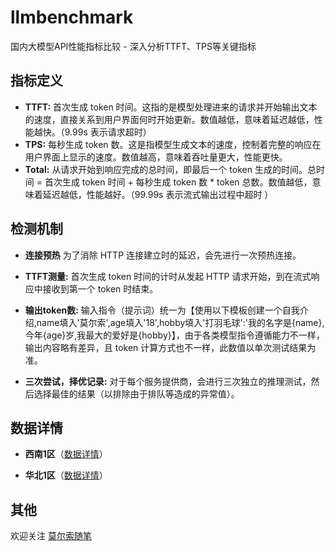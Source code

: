 # llmbenchmark
国内大模型API性能指标比较 - 深入分析TTFT、TPS等关键指标

## 指标定义

- **TTFT:** 首次生成 token 时间。这指的是模型处理进来的请求并开始输出文本的速度，直接关系到用户界面何时开始更新。数值越低，意味着延迟越低，性能越快。（9.99s 表示请求超时）
- **TPS:** 每秒生成 token 数。这是指模型生成文本的速度，控制着完整的响应在用户界面上显示的速度。数值越高，意味着吞吐量更大，性能更快。
- **Total:** 从请求开始到响应完成的总时间，即最后一个 token 生成的时间。总时间 = 首次生成 token 时间 + 每秒生成 token 数 * token 总数。数值越低，意味着延迟越低，性能越好。（99.99s 表示流式输出过程中超时 ）

## 检测机制

- **连接预热** 为了消除 HTTP 连接建立时的延迟，会先进行一次预热连接。

- **TTFT测量:** 首次生成 token 时间的计时从发起 HTTP 请求开始，到在流式响应中接收到第一个 token 时结束。

- **输出token数:** 输入指令（提示词）统一为【使用以下模板创建一个自我介绍,name填入'莫尔索',age填入'18',hobby填入'打羽毛球':'我的名字是{name},今年{age}岁,我最大的爱好是{hobby}】，由于各类模型指令遵循能力不一样，输出内容略有差异，且 token 计算方式也不一样，此数值以单次测试结果为准。

- **三次尝试，择优记录:** 对于每个服务提供商，会进行三次独立的推理测试，然后选择最佳的结果（以排除由于排队等造成的异常值）。


## 数据详情
- **西南1区**（[数据详情](https://raw.githubusercontent.com/morsoli/llmbenchmark/main/website/public/cdr.json)）

- **华北1区**（[数据详情](https://raw.githubusercontent.com/morsoli/llmbenchmark/main/website/public/bjr.json)）


## 其他
欢迎关注 [莫尔索随笔](https://liduos.com/)